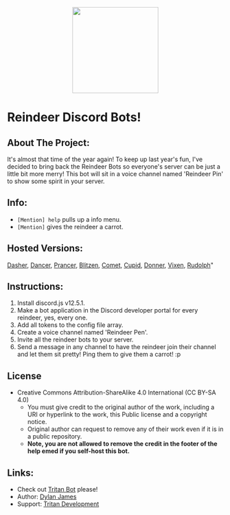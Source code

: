 <center><img  src="https://images-ext-1.discordapp.net/external/TziDjM5SKqCwP-GcO19AWKHYqc9JzPUzIlnkNVChJHI/%3Fu%3Dhttps%253A%252F%252Fimages.vexels.com%252Fmedia%252Fusers%252F3%252F223118%252Fisolated%252Fpreview%252F53256632b9aceec9dec9dae643d23645-cute-reindeer-festive-illustration-by-vexels.png%26f%3D1%26nofb%3D1/https/external-content.duckduckgo.com/iu/" length='200px' width='200px'></center>

# Reindeer Discord Bots!

## About The Project:
It's almost that time of the year again! To keep up last year's fun, I've decided to bring back the Reindeer Bots so everyone's server can be just a little bit more merry! This bot will sit in a voice channel named 'Reindeer Pin' to show some spirit in your server.


## Info:
- `[Mention] help` pulls up a info menu.
- `[Mention]` gives the reindeer a carrot.

## Hosted Versions:
[Dasher](https://discord.com/api/oauth2/authorize?client_id=789419994910818334&permissions=34982976&scope=bot), [Dancer](https://discord.com/api/oauth2/authorize?client_id=789418944989626408&permissions=34982976&scope=bot), [Prancer](https://discord.com/api/oauth2/authorize?client_id=789454241977860128&permissions=34982976&scope=bot), [Blitzen](https://discord.com/api/oauth2/authorize?client_id=789415712280018954&permissions=34982976&scope=bot), [Comet](https://discord.com/api/oauth2/authorize?client_id=789417819929575465&permissions=34982976&scope=bot), [Cupid](https://discord.com/api/oauth2/authorize?client_id=789418381920829460&permissions=34982976&scope=bot), [Donner](https://discord.com/api/oauth2/authorize?client_id=789456116881817650&permissions=34982976&scope=bot), [Vixen](https://discord.com/api/oauth2/authorize?client_id=789455003508539393&permissions=34982976&scope=bot), [Rudolph](https://discord.com/api/oauth2/authorize?client_id=789404709366661170&permissions=34982976&scope=bot)"


## Instructions:

1. Install discord.js v12.5.1.
2. Make a bot application in the Discord developer portal for every reindeer, yes, every one.
3. Add all tokens to the config file array.
4. Create a voice channel named 'Reindeer Pen'.
5. Invite all the reindeer bots to your server.
6. Send a message in any channel to have the reindeer join their channel and let them sit pretty! Ping them to give them a carrot! :p

## License
- Creative Commons Attribution-ShareAlike 4.0 International (CC BY-SA 4.0) 
  - You must give credit to the original author of the work, including a URI or hyperlink to the work, this Public license and a copyright notice.
  - Original author can request to remove any of their work even if it is in a public repository.
  - **Note, you are not allowed to remove the credit in the footer of the help emed if you self-host this bot.**

## Links:
- Check out [Tritan Bot](https://tritan.gg/invite) please!
- Author: [Dylan James](https://github.com/dylanjamesdev)
- Support: [Tritan Development](https://discord.gg/scugye2)

